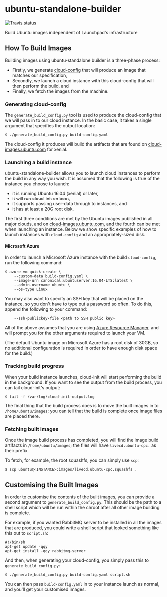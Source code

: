 # ubuntu-standalone-builder

[![Travis status](https://travis-ci.org/OddBloke/ubuntu-standalone-builder.svg?branch=master)](https://travis-ci.org/OddBloke/ubuntu-standalone-builder)

Build Ubuntu images independent of Launchpad's infrastructure

## How To Build Images

Building images using ubuntu-standalone builder is a three-phase process:

* Firstly, we generate
  [cloud-config](http://cloudinit.readthedocs.io/en/latest/topics/format.html#cloud-config-data)
  that will produce an image that matches our specification,
* Secondly, we launch a cloud instance with this cloud-config that will
  then perform the build, and
* Finally, we fetch the images from the machine.

### Generating cloud-config

The `generate_build_config.py` tool is used to produce the cloud-config
that we will pass in to our cloud instance.  In the basic case, it
takes a single argument that specifies the output location:

```
$ ./generate_build_config.py build-config.yaml
```

The cloud-config it produces will build the artifacts that are found on
[cloud-images.ubuntu.com](http://cloud-images.ubuntu.com) for xenial.

### Launching a build instance

ubuntu-standalone-builder allows you to launch cloud instances to
perform the build in any way you wish.  It is assumed that the
following is true of the instance you choose to launch:

* it is running Ubuntu 16.04 (xenial) or later,
* it will run cloud-init on boot,
* it supports passing user-data through to instances, and
* it has at least a 20G root disk.

The first three conditions are met by the Ubuntu images published in
all major clouds, and on
[cloud-images.ubuntu.com](http://cloud-images.ubuntu.com), and the
fourth can be met when launching an instance.  Below we
show specific examples of how to launch instances with `cloud-config`
and an appropriately-sized disk.

#### Microsoft Azure

In order to launch a Microsoft Azure instance with the build
`cloud-config`, run the following command:

```
$ azure vm quick-create \
    --custom-data build-config.yaml \
    --image-urn canonical:ubuntuserver:16.04-LTS:latest \
    --admin-username ubuntu \
    --os-type Linux
```

You may also want to specify an SSH key that will be placed on the
instance, so you don't have to type out a password so often.  To do
this, append the following to your command:

```
    --ssh-publickey-file <path to SSH public key>
```

All of the above assumes that you are using [Azure Resource
Manager](https://docs.microsoft.com/en-us/azure/azure-resource-manager/resource-group-overview),
and will prompt you for the other arguments required to launch your VM.

(The default Ubuntu image on Microsoft Azure has a root disk of 30GB, so
no additional configuration is required in order to have enough disk
space for the build.)

### Tracking build progress

When your build instance launches, cloud-init will start performing the
build in the background.  If you want to see the output from the build
process, you can tail cloud-init's output:

```
$ tail -f /var/log/cloud-init-output.log
```

The final thing that the build process does is to move the built images
in to `/home/ubuntu/images`; you can tell that the build is complete
once image files are placed there.

### Fetching built images

Once the image build process has completed, you will find the image
build artifacts in `/home/ubuntu/images`; the files will have
`livecd.ubuntu-cpc.` as their prefix.

To fetch, for example, the root squashfs, you can simply use `scp`:

```
$ scp ubuntu@<INSTANCE>:images/livecd.ubuntu-cpc.squashfs .
```

## Customising the Built Images

In order to customise the contents of the built images, you can provide
a second argument to `generate_build_config.py`.  This should be the
path to a shell script which will be run within the chroot after all
other image building is complete.

For example, if you wanted RabbitMQ server to be installed in all the
images that are produced, you could write a shell script that looked
something like this out to `script.sh`:

```
#!/bin/sh
apt-get update -qqy
apt-get install -qqy rabbitmq-server
```

And then, when generating your cloud-config, you simply pass this to
`generate_build_config.py`:

```
$ ./generate_build_config.py build-config.yaml script.sh
```

You can then pass `build-config.yaml` in to your instance launch as
normal, and you'll get your customised images.
